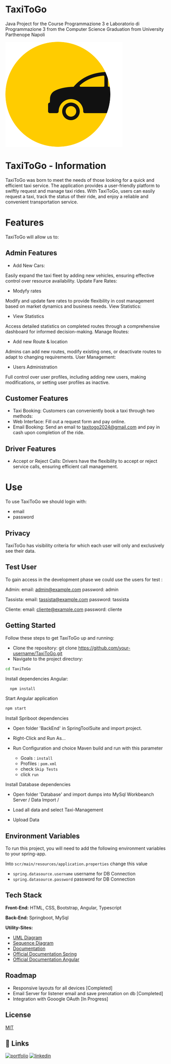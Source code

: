 
# TaxiToGo

Java Project for the Course Programmazione 3 e Laboratorio di Programmazione 3 from the Computer Science Graduation from University Parthenope Napoli


![Logo](https://github.com/Emanuele-Chiummo/Taxi-Project/blob/main/Front-End/my-app/src/assets/logo.png)

# TaxiToGo - Information 

TaxiToGo was born to meet the needs of those looking for a quick and efficient taxi service. The application provides a user-friendly platform to swiftly request and manage taxi rides. With TaxiToGo, users can easily request a taxi, track the status of their ride, and enjoy a reliable and convenient transportation service.


# Features

TaxiToGo will allow us to: 

## Admin Features
- Add New Cars:

Easily expand the taxi fleet by adding new vehicles, ensuring effective control over resource availability.
Update Fare Rates:

- Modyfy rates

Modify and update fare rates to provide flexibility in cost management based on market dynamics and business needs.
View Statistics:

- View Statistics

Access detailed statistics on completed routes through a comprehensive dashboard for informed decision-making.
Manage Routes:

- Add new Route & location

Admins can add new routes, modify existing ones, or deactivate routes to adapt to changing requirements.
User Management:

- Users Administration

Full control over user profiles, including adding new users, making modifications, or setting user profiles as inactive.


## Customer Features


- Taxi Booking:
Customers can conveniently book a taxi through two methods:
 - Web Interface: Fill out a request form and pay online.
 - Email Booking: Send an email to taxitogo2024@gmail.com and pay in cash upon completion of the ride.


## Driver Features

- Accept or Reject Calls:
  Drivers have the flexibility to accept or reject service calls, ensuring efficient call management.


# Use

To use TaxiToGo we should login with: 
- email
- password



## Privacy

TaxiToGo has visibility criteria for which each user will only and exclusively see their data.


## Test User

To gain access in the development phase we could use the users for test :

Admin: 
email: admin@example.com
password: admin

Tassista: 
email: tassista@example.com
password: tassista

Cliente: 
email: cliente@example.com
password: cliente

## Getting Started


Follow these steps to get TaxiToGo up and running:

- Clone the repository: git clone https://github.com/your-username/TaxiToGo.git
- Navigate to the project directory: 

```bash
cd TaxiToGo
```
Install dependencies Angular:

```bash
  npm install
```

Start Angular application

```bash
npm start
```

Install Spriboot dependencies

- Open folder 'BackEnd' in SpringToolSuite and import project. 
- Right-Click and Run As...
- Run Configuration and choice Maven build and run with this parameter

    - Goals : `install`
    - Profiles : `pom.xml`
    - check `Skip Tests`
    - click `run`

Install Database dependencies

- Open folder 'Database' and import dumps into MySql Workbeanch Server / Data Import /

- Load all data and select Taxi-Management

- Upload Data 


## Environment Variables

To run this project, you will need to add the following environment variables to your spring-app.

Into `scr/main/resources/application.properties` change this value

- `spring.datasource.username` username for DB Connection
- `spring.datasource.password` password for DB Connection


## Tech Stack

**Front-End:** HTML, CSS, Bootstrap, Angular, Typescript

**Back-End:** Springboot, MySql

**Utility-Sites:**
- [UML Diagram](https://www.planttext.com/)
- [Sequence Diagram](https://sequencediagram.org/)
- [Documentation](https://www.overleaf.com/)
- [Official Documentation Spring](https://spring.io/)
- [Official Documentation Angular](https://angular.io/)

## Roadmap

- Responsive layouts for all devices [Completed]
- Email Server for listener email and save prenotation on db [Completed]
- Integration with Gooogle OAuth [In Progress]


## License

[MIT](https://choosealicense.com/licenses/mit/)

## 🔗 Links
[![portfolio](https://img.shields.io/badge/my_portfolio-000?style=for-the-badge&logo=ko-fi&logoColor=white)](https://www.emanuelechiummo.it/)
[![linkedin](https://img.shields.io/badge/linkedin-0A66C2?style=for-the-badge&logo=linkedin&logoColor=white)](https://www.linkedin.com/in/emanuele-chiummo-8327a4233/)
